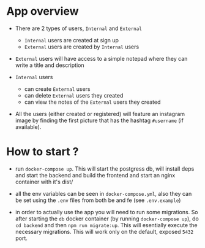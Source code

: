 # App overview
- There are 2 types of users, `Internal` and `External`
    - `Internal` users are created at sign up
    - `External` users are created by `Internal` users 

- `External` users will have access to a simple notepad where they can write a title and description

- `Internal` users
    - can create `External` users
    - can delete `External` users they created
    - can view the notes of the `External` users they created

- All the users (either created or registered) will feature an instagram image by finding the first picture that has the hashtag `#username` (if available).

# How to start ?

- run `docker-compose up`. This will start the postgress db, will install deps and start the backend and build the frontend and start an nginx container with it's dist/

- all the env variables can be seen in `docker-compose.yml`, also they can be set using the `.env` files from both be and fe (see `.env.example`)

- in order to actually use the app you will need to run some migrations. So after starting the `db` docker container (by running `docker-compose up`), do `cd backend` and then `npm run migrate:up`. This will esentially execute the necessary migrations. This will work only on the default, exposed `5432` port.
